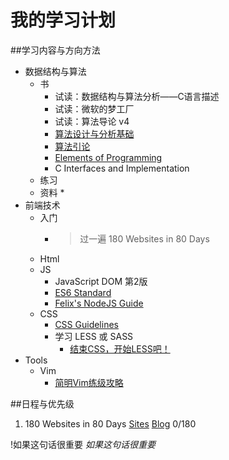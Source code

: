 # 我的学习计划

##学习内容与方向方法
- 数据结构与算法
  + 书
    * 试读：数据结构与算法分析——C语言描述
    * 试读：微软的梦工厂
    * 试读：算法导论 v4
    * [算法设计与分析基础](http://book.douban.com/subject/1968704/)
    * [算法引论](http://book.douban.com/subject/4178907/)
    * [Elements of Programming](http://book.douban.com/subject/3802826/)
    * C Interfaces and Implementation
  + 练习
  + 资料
    *
- 前端技术
  + 入门
    * > 过一遍 180 Websites in 80 Days
  + Html
  + JS
    * JavaScript DOM 第2版
    * [ES6 Standard](http://www.ecma-international.org/publications/files/ECMA-ST/Ecma-262.pdf)
    * [Felix's NodeJS Guide](http://nodeguide.com/index.html)
  + CSS
    * [CSS Guidelines](http://cssguidelin.es)
    * 学习 LESS 或 SASS
      - [结束CSS，开始LESS吧！](http://blog.dreamgoon.com/2014/12/%E7%BB%93%E6%9D%9Fcss%EF%BC%8C%E5%BC%80%E5%A7%8Bless%E5%90%A7%EF%BC%81/)
- Tools
  + Vim
    * [简明Vim练级攻略](http://www.path8.net/tn/archives/4876)

##日程与优先级

1. 180 Websites in 80 Days
  [Sites](http://jenniferdewalt.com/)
  [Blog](http://blog.jenniferdewalt.com/)
  0/180


!如果这句话很重要 *如果这句话很重要*
